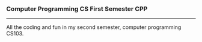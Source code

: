 ### Computer Programming CS First Semester CPP
<hr />

All the coding and fun in my second semester, computer programming CS103.
